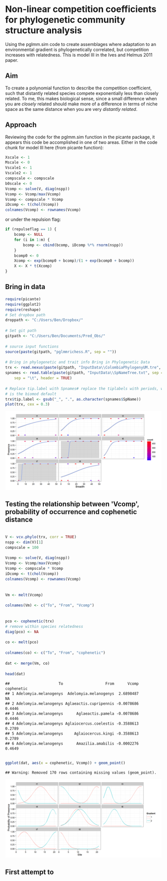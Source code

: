 Non-linear competition coefficients for phylogenetic community structure analysis
========================================================

Using the pglmm.sim code to create assemblages where adaptation to an environmental gradient is phylogenetically correlated, but competition increases with relatedness. This is model III in the Ives and Helmus 2011 paper. 

Aim
---
To create a polynomial function to describe the competition coefficient, such that distantly related species compete exponentially less than closely related. To me, this makes biological sense, since a small difference when you are _closely_ related should make more of a difference in terms of niche space as the same distance when you are very _distantly related_.

Approach
---
Reviewing the code for the pglmm.sim function in the picante package, it appears this code be accomplished in one of two areas. Either in the code chunk for model III here (from picante function):


```r
Xscale <- 1
Mscale <- 0
Vscale1 <- 1
Vscale2 <- 1
compscale <- compscale
b0scale <- 0
Vcomp <- solve(V, diag(nspp))
Vcomp <- Vcomp/max(Vcomp)
Vcomp <- compscale * Vcomp
iDcomp <- t(chol(Vcomp))
colnames(Vcomp) <- rownames(Vcomp)
```


or under the repulsion flag:


```r
if (repulseflag == 1) {
    bcomp <- NULL
    for (i in 1:m) {
        bcomp <- cbind(bcomp, iDcomp %*% rnorm(nspp))
    }
    bcomp0 <- 0
    Xcomp <- exp(bcomp0 + bcomp)/(1 + exp(bcomp0 + bcomp))
    X <- X * t(Xcomp)
}
```


Bring in data
----

```r
require(picante)
require(ggplot2)
require(reshape)
# Set dropbox path
droppath <- "C:/Users/Ben/Dropbox/"

# Set git path
gitpath <- "C:/Users/Ben/Documents/Pred_Obs/"

# source input functions
source(paste(gitpath, "pglmmrichess.R", sep = ""))

# Bring in phylogenetic and trait info Bring in Phylogenetic Data
trx <- read.nexus(paste(gitpath, "InputData\\ColombiaPhylogenyUM.tre", sep = ""))
spnames <- read.table(paste(gitpath, "InputData\\SpNameTree.txt", sep = ""), 
    sep = "\t", header = TRUE)

# Replace tip.label with Spnames# replace the tiplabels with periods, which
# is the biomod default
trx$tip.label <- gsub("_", ".", as.character(spnames$SpName))
plot(trx, cex = 0.3)
```

![plot of chunk unnamed-chunk-3](figure/unnamed-chunk-3.png) 



Testing the relationship between 'Vcomp', probability of occurrence and cophenetic distance 
----


```r

V <- vcv.phylo(trx, corr = TRUE)
nspp <- dim(V)[1]
compscale = 100

Vcomp <- solve(V, diag(nspp))
Vcomp <- Vcomp/max(Vcomp)
Vcomp <- compscale * Vcomp
iDcomp <- t(chol(Vcomp))
colnames(Vcomp) <- rownames(Vcomp)


Vm <- melt(Vcomp)

colnames(Vm) <- c("To", "From", "Vcomp")


pco <- cophenetic(trx)
# remove within species relatedness
diag(pco) <- NA

co <- melt(pco)

colnames(co) <- c("To", "From", "cophenetic")

dat <- merge(Vm, co)

head(dat)
```

```
##                      To                   From      Vcomp cophenetic
## 1 Adelomyia.melanogenys  Adelomyia.melanogenys  2.6898487         NA
## 2 Adelomyia.melanogenys Aglaeactis.cupripennis -0.0078686     0.4446
## 3 Adelomyia.melanogenys      Aglaeactis.pamela -0.0078686     0.4446
## 4 Adelomyia.melanogenys Aglaiocercus.coelestis -0.3588613     0.2789
## 5 Adelomyia.melanogenys     Aglaiocercus.kingi -0.3588613     0.2789
## 6 Adelomyia.melanogenys      Amazilia.amabilis -0.0002276     0.4649
```

```r

ggplot(dat, aes(x = cophenetic, Vcomp)) + geom_point()
```

```
## Warning: Removed 170 rows containing missing values (geom_point).
```

![plot of chunk unnamed-chunk-4](figure/unnamed-chunk-4.png) 


First attempt to 
----
